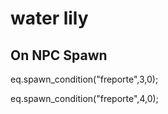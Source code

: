 # water lily


## On NPC Spawn

eq.spawn_condition("freporte",3,0);

eq.spawn_condition("freporte",4,0);